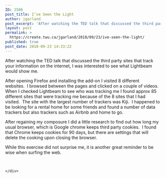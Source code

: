 ```yaml
---
ID: 2506
post_title: I’ve Seen the Light
author: jgarland
post_excerpt: 'After watching the TED talk that discussed the third party sites that track your information on the internet, I was interested to see what Lightbeam would show me. After opening Firefox and installing the add-on I visited 8 different websites.&nbsp; I browsed between the pages and clicked on a couple of videos.&nbsp; When I checked [&hellip;]'
layout: post
permalink: >
  https://create.twu.ca/jgarland/2018/09/23/ive-seen-the-light/
published: true
post_date: 2018-09-23 14:33:22
---
```

After watching the TED talk that discussed the third party sites that track your information on the internet, I was interested to see what Lightbeam would show me.

After opening Firefox and installing the add-on I visited 8 different websites.  I browsed between the pages and clicked on a couple of videos.  When I checked Lightbeam to see who was tracking me I found approx 85 different sites that were tracking me because of the 8 sites that I had visited.  The site with the largest number of trackers was Kiji.  I happened to be looking for a rental home for some friends and found a number of data trackers but also trackers such as Airbnb and home to go.

After regaining my composure I did a little research to find out how long my usual browser, which is Google chrome keeps third party cookies.  I found that Chrome keeps cookies for 90 days, but there are settings that will delete the cooking upon closing the browser.

While this exercise did not surprise me, it is another great reminder to be wise when surfing the web.

&nbsp;

<div id="themify_builder_content-96" data-postid="96" class="themify_builder_content themify_builder_content-96 themify_builder">

    </div>

<!-- /themify_builder_content -->